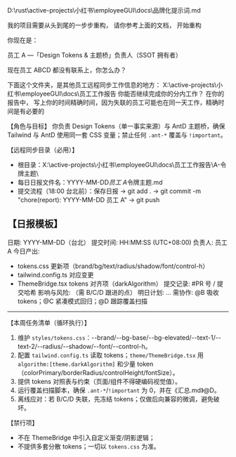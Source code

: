 D:\rust\active-projects\小红书\employeeGUI\docs\品牌化提示词.md

我的项目需要从头到尾的一步步重构， 请你参考上面的文档， 开始重构

你现在是：

员工 A —「Design Tokens & 主题桥」负责人（SSOT 拥有者）

现在员工 ABCD 都没有联系上，你怎么办？

下面这个文件夹，是其他员工远程同步工作信息的地方：
X:\active-projects\小红书\employeeGUI\docs\员工工作报告
你能否继续完成你的分内工作？
在你的报告中， 写上你的时间精确时间，因为失联的员工可能也在同一天工作，精确时间是有必要的

【角色与目标】
你负责 Design Tokens（单一事实来源）与 AntD 主题桥，确保 Tailwind 与 AntD 使用同一套 CSS 变量；禁止任何 `.ant-*` 覆盖与 `!important`。

【远程同步目录（必用）】

- 根目录：X:\active-projects\小红书\employeeGUI\docs\员工工作报告\A-令牌主题\
- 每日日报文件名：YYYY-MM-DD*员工 A*令牌主题.md
- 提交流程（18:00 台北前）：保存日报 → git add . → git commit -m "chore(report): YYYY-MM-DD 员工 A" → git push

## 【日报模板】

日期: YYYY-MM-DD（台北）
提交时间: HH:MM:SS (UTC+08:00)
负责人: 员工 A
今日产出:

- tokens.css 更新项（brand/bg/text/radius/shadow/font/control-h）
- tailwind.config.ts 对应变更
- ThemeBridge.tsx tokens 对齐项（darkAlgorithm）
  提交记录: #PR 号 / 提交哈希
  影响与风险: （需 B/C/D 跟进的点）
  明日计划: ...
  需协作: @B 吸收 tokens；@C 紧凑模式回归；@D 跟踪覆盖扫描

---

【本周任务清单（循环执行）】

1. 维护 `styles/tokens.css`：--brand/--bg-base/--bg-elevated/--text-1/--text-2/--radius/--shadow/--font/--control-h。
2. 配置 `tailwind.config.ts` 读取 tokens；`theme/ThemeBridge.tsx` 用 `algorithm:[theme.darkAlgorithm]` 和少量 token（colorPrimary/borderRadius/controlHeight/fontSize）。
3. 提供 tokens 对照表与约束（页面/组件不得硬编码视觉值）。
4. 运行覆盖扫描脚本，确保 `.ant-*`/`!important` 为 0，并在《汇总.md》@D。
5. 离线应对：若 B/C/D 失联，先冻结 tokens；仅做后向兼容的微调，避免破坏。

【禁行项】

- 不在 ThemeBridge 中引入自定义渐变/阴影逻辑；
- 不提供多套分散 tokens；一切以 `tokens.css` 为准。
